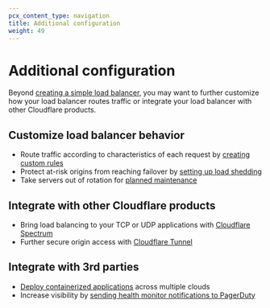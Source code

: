 ```yaml
---
pcx_content_type: navigation
title: Additional configuration
weight: 49
---
```


# Additional configuration

Beyond [creating a simple load balancer](/load-balancing/load-balancers/create-load-balancer/), you may want to further customize how your load balancer routes traffic or integrate your load balancer with other Cloudflare products.

## Customize load balancer behavior

*   Route traffic according to characteristics of each request by [creating custom rules](/load-balancing/additional-options/load-balancing-rules/)
*   Protect at-risk origins from reaching failover by [setting up load shedding](/load-balancing/additional-options/load-shedding/)
*   Take servers out of rotation for [planned maintenance](/load-balancing/additional-options/planned-maintenance/)

## Integrate with other Cloudflare products

*   Bring load balancing to your TCP or UDP applications with [Cloudflare Spectrum](/load-balancing/additional-options/spectrum/)
*   Further secure origin access with [Cloudflare Tunnel](/load-balancing/additional-options/cloudflare-tunnel/)

## Integrate with 3rd parties

*   [Deploy containerized applications](/load-balancing/additional-options/deploy-containerized-applications/) across multiple clouds
*   Increase visibility by [sending health monitor notifications to PagerDuty](/load-balancing/additional-options/pagerduty-integration/)
